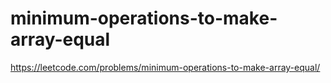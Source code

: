 # minimum-operations-to-make-array-equal

https://leetcode.com/problems/minimum-operations-to-make-array-equal/
